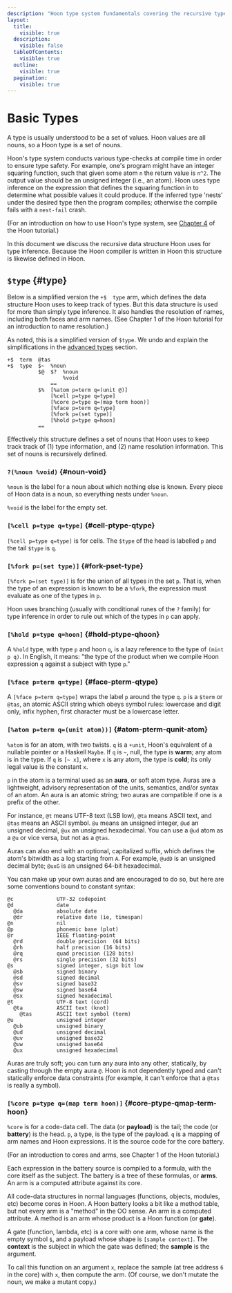 ```yaml
---
description: "Hoon type system fundamentals covering the recursive type data structure including atoms, cells, cores, faces, forks, and auras with explanations of type inference and nest checking."
layout:
  title:
    visible: true
  description:
    visible: false
  tableOfContents:
    visible: true
  outline:
    visible: true
  pagination:
    visible: true
---
```


# Basic Types

A type is usually understood to be a set of values.  Hoon values are all nouns, so a Hoon type is a set of nouns.

Hoon's type system conducts various type-checks at compile time in order to ensure type safety.  For example, one's program might have an integer squaring function, such that given some atom `n` the return value is `n^2`.  The output value should be an unsigned integer (i.e., an atom).  Hoon uses type inference on the expression that defines the squaring function in to determine what possible values it could produce.  If the inferred type 'nests' under the desired type then the program compiles; otherwise the compile fails with a `nest-fail` crash.

(For an introduction on how to use Hoon's type system, see [Chapter 4](../build-on-urbit/hoon-school/E-types.md) of the Hoon tutorial.)

In this document we discuss the recursive data structure Hoon uses for type inference.  Because the Hoon compiler is written in Hoon this structure is likewise defined in Hoon.

## `$type` {#type}

Below is a simplified version the `+$  type` arm, which defines the data structure Hoon uses to keep track of types.  But this data structure is used for more than simply type inference.  It also handles the resolution of names, including both faces and arm names.  (See Chapter 1 of the Hoon tutorial for an introduction to name resolution.)

As noted, this is a simplified version of `$type`.  We undo and explain the simplifications in the [advanced types](advanced.md) section.

```hoon
+$  term  @tas
+$  type  $~  %noun
          $@  $?  %noun
                  %void
              ==
          $%  [%atom p=term q=(unit @)]
              [%cell p=type q=type]
              [%core p=type q=(map term hoon)]
              [%face p=term q=type]
              [%fork p=(set type)]
              [%hold p=type q=hoon]
          ==
```

Effectively this structure defines a set of nouns that Hoon uses to keep track track of (1) type information, and (2) name resolution information.  This set of nouns is recursively defined.

### `?(%noun %void)` {#noun-void}

`%noun` is the label for a noun about which nothing else is known.  Every piece of Hoon data is a noun, so everything nests under `%noun`.

`%void` is the label for the empty set.

### `[%cell p=type q=type]` {#cell-ptype-qtype}

`[%cell p=type q=type]` is for cells.  The `$type` of the head is labelled `p` and the tail `$type` is `q`.

### `[%fork p=(set type)]` {#fork-pset-type}

`[%fork p=(set type)]` is for the union of all types in the set `p`.  That is, when the type of an expression is known to be a `%fork`, the expression must evaluate as one of the types in `p`.

Hoon uses branching (usually with conditional runes of the `?` family) for type inference in order to rule out which of the types in `p` can apply.

### `[%hold p=type q=hoon]` {#hold-ptype-qhoon}

A `%hold` type, with type `p` and hoon `q`, is a lazy reference to the type of `(mint p q)`.  In English, it means: "the type of the product when we compile Hoon expression `q` against a subject with type `p`."

### `[%face p=term q=type]` {#face-pterm-qtype}

A `[%face p=term q=type]` wraps the label `p` around the type `q`.  `p` is a `$term` or `@tas`, an atomic ASCII string which obeys symbol rules: lowercase and digit only, infix hyphen, first character must be a lowercase letter.

### `[%atom p=term q=(unit atom))]` {#atom-pterm-qunit-atom}

`%atom` is for an atom, with two twists.  `q` is a `+unit`, Hoon's equivalent of a nullable pointer or a Haskell `Maybe`.  If `q` is `~`, null, the type is **warm**; any atom is in the type. If `q` is `[~ x]`, where `x` is any atom, the type is **cold**; its only legal value is the constant `x`.

`p` in the atom is a terminal used as an **aura**, or soft atom type.  Auras are a lightweight, advisory representation of the units, semantics, and/or syntax of an atom.  An aura is an atomic string; two auras are compatible if one is a prefix of the other.

For instance, `@t` means UTF-8 text (LSB low), `@ta` means ASCII text, and `@tas` means an ASCII symbol.  `@u` means an unsigned integer, `@ud` an unsigned decimal, `@ux` an unsigned hexadecimal.  You can use a `@ud` atom as a `@u` or vice versa, but not as a `@tas`.

Auras can also end with an optional, capitalized suffix, which defines the atom's bitwidth as a log starting from `A`.  For example, `@udD` is an unsigned decimal byte; `@uxG` is an unsigned 64-bit hexadecimal.

You can make up your own auras and are encouraged to do so, but here are some conventions bound to constant syntax:

```
@c              UTF-32 codepoint
@d              date
  @da           absolute date
  @dr           relative date (ie, timespan)
@n              nil
@p              phonemic base (plot)
@r              IEEE floating-point
  @rd           double precision  (64 bits)
  @rh           half precision (16 bits)
  @rq           quad precision (128 bits)
  @rs           single precision (32 bits)
@s              signed integer, sign bit low
  @sb           signed binary
  @sd           signed decimal
  @sv           signed base32
  @sw           signed base64
  @sx           signed hexadecimal
@t              UTF-8 text (cord)
  @ta           ASCII text (knot)
    @tas        ASCII text symbol (term)
@u              unsigned integer
  @ub           unsigned binary
  @ud           unsigned decimal
  @uv           unsigned base32
  @uw           unsigned base64
  @ux           unsigned hexadecimal
```

Auras are truly soft; you can turn any aura into any other, statically, by casting through the empty aura `@`.  Hoon is not dependently typed and can't statically enforce data constraints (for example, it can't enforce that a `@tas` is really a symbol).

### `[%core p=type q=(map term hoon)]` {#core-ptype-qmap-term-hoon}

`%core` is for a code-data cell.  The data (or **payload**) is the tail; the code (or **battery**) is the head.  `p`, a type, is the type of the payload.  `q` is a mapping of arm names and Hoon expressions.  It is the source code for the core battery.

(For an introduction to cores and arms, see Chapter 1 of the Hoon tutorial.)

Each expression in the battery source is compiled to a formula, with the core itself as the subject.  The battery is a tree of these formulas, or **arms**.  An arm is a computed attribute against its core.

All code-data structures in normal languages (functions, objects, modules, etc) become cores in Hoon.  A Hoon battery looks a bit like a method table, but not every arm is a "method" in the OO sense.  An arm is a computed attribute.  A method is an arm whose product is a Hoon function (or **gate**).

A gate (function, lambda, etc) is a core with one arm, whose name is the empty symbol `$`, and a payload whose shape is `[sample context]`.  The **context** is the subject in which the gate was defined; the **sample** is the argument.

To call this function on an argument `x`, replace the sample (at tree address `6` in the core) with `x`, then compute the arm. (Of course, we don't mutate the noun, we make a mutant copy.)
